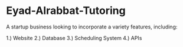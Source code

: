 # Eyad-Alrabbat-Tutoring

A startup business looking to incorporate a variety features, including:

1.) Website
2.) Database
3.) Scheduling System
4.) APIs

